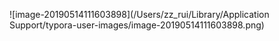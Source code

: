 ![image-20190514111603898](/Users/zz_rui/Library/Application Support/typora-user-images/image-20190514111603898.png)

